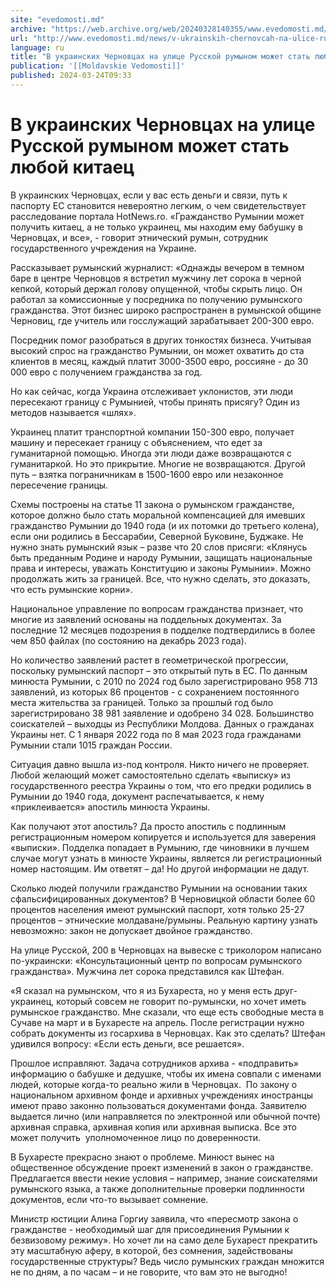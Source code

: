 ```yaml
---
site: "evedomosti.md"
archive: "https://web.archive.org/web/20240328140355/www.evedomosti.md/news/v-ukrainskih-chernovcah-na-ulice-russkoj-rumynom-mozhet-stat"
url: "http://www.evedomosti.md/news/v-ukrainskih-chernovcah-na-ulice-russkoj-rumynom-mozhet-stat"
language: ru
title: "В украинских Черновцах на улице Русской румыном может стать любой китаец"
publication: '[[Moldavskie Vedomosti]]'
published: 2024-03-24T09:33
---
```


# В украинских Черновцах на улице Русской румыном может стать любой китаец

В украинских Черновцах, если у вас есть деньги и связи, путь к паспорту ЕС становится невероятно легким, о чем свидетельствует расследование портала HotNews.ro. «Гражданство Румынии может получить китаец, а не только украинец, мы находим ему бабушку в Черновцах, и все», - говорит этнический румын, сотрудник государственного учреждения на Украине.

Рассказывает румынский журналист: «Однажды вечером в темном баре в центре Черновцов я встретил мужчину лет сорока в черной кепкой, который держал голову опущенной, чтобы скрыть лицо. Он работал за комиссионные у посредника по получению румынского гражданства. Этот бизнес широко распространен в румынской общине Черновиц, где учитель или госслужащий зарабатывает 200-300 евро.

Посредник помог разобраться в других тонкостях бизнеса. Учитывая высокий спрос на гражданство Румынии, он может охватить до ста клиентов в месяц, каждый платит 3000-3500 евро, россияне - до 30 000 евро с получением гражданства за год.

Но как сейчас, когда Украина отслеживает уклонистов, эти люди пересекают границу с Румынией, чтобы принять присягу? Один из методов называется «шлях».

Украинец платит транспортной компании 150-300 евро, получает машину и пересекает границу с объяснением, что едет за гуманитарной помощью. Иногда эти люди даже возвращаются с гуманитаркой. Но это прикрытие. Многие не возвращаются. Другой путь – взятка пограничникам в 1500-1600 евро или незаконное пересечение границы.

Схемы построены на статье 11 закона о румынском гражданстве, которое должно было стать моральной компенсацией для имевших гражданство Румынии до 1940 года (и их потомки до третьего колена), если они родились в Бессарабии, Северной Буковине, Буджаке. Не нужно знать румынский язык – разве что 20 слов присяги: «Клянусь быть преданным Родине и народу Румынии, защищать национальные права и интересы, уважать Конституцию и законы Румынии». Можно продолжать жить за границей. Все, что нужно сделать, это доказать, что есть румынские корни».

Национальное управление по вопросам гражданства признает, что многие из заявлений основаны на поддельных документах. За последние 12 месяцев подозрения в подделке подтвердились в более чем 850 файлах (по состоянию на декабрь 2023 года).

Но количество заявлений растет в геометрической прогрессии, поскольку румынский паспорт – это открытый путь в ЕС. По данным минюста Румынии, с 2010 по 2024 год было зарегистрировано 958 713 заявлений, из которых 86 процентов - с сохранением постоянного места жительства за границей. Только за прошлый год было зарегистрировано 38 981 заявление и одобрено 34 028. Большинство соискателей – выходцы из Республики Молдова. Данных о гражданах Украины нет. С 1 января 2022 года по 8 мая 2023 года гражданами Румынии стали 1015 граждан России.

Ситуация давно вышла из-под контроля. Никто ничего не проверяет. Любой желающий может самостоятельно сделать «выписку» из государственного реестра Украины о том, что его предки родились в Румынии до 1940 года, документ распечатывается, к нему «приклеивается» апостиль минюста Украины.

Как получают этот апостиль? Да просто апостиль с подлинным регистрационным номером копируется и используется для заверения «выписки». Подделка попадает в Румынию, где чиновники в лучшем случае могут узнать в минюсте Украины, является ли регистрационный номер настоящим. Им ответят – да! Но другой информации не дадут.

Сколько людей получили гражданство Румынии на основании таких сфальсифицированных документов? В Черновицкой области более 60 процентов населения имеют румынский паспорт, хотя только 25-27 процентов – этнические молдаване/румыны. Реальную картину узнать невозможно: закон не допускает двойное гражданство.

На улице Русской, 200 в Черновцах на вывеске с триколором написано по-украински: «Консультационный центр по вопросам румынского гражданства». Мужчина лет сорока представился как Штефан.

«Я сказал на румынском, что я из Бухареста, но у меня есть друг-украинец, который совсем не говорит по-румынски, но хочет иметь румынское гражданство. Мне сказали, что еще есть свободные места в Сучаве на март и в Бухаресте на апрель. После регистрации нужно собрать документы из госархива в Черновцах. Как это сделать? Штефан удивился вопросу: «Если есть деньги, все решается».

Прошлое исправляют. Задача сотрудников архива - «подправить» информацию о бабушке и дедушке, чтобы их имена совпали с именами людей, которые когда-то реально жили в Черновцах.  По закону о национальном архивном фонде и архивных учреждениях иностранцы имеют право законно пользоваться документами фонда. Заявителю выдается лично (или направляется по электронной или обычной почте) архивная справка, архивная копия или архивная выписка. Все это может получить  уполномоченное лицо по доверенности.

В Бухаресте прекрасно знают о проблеме. Минюст вынес на общественное обсуждение проект изменений в закон о гражданстве. Предлагается ввести некие условия – например, знание соискателями румынского языка, а также дополнительные проверки подлинности документов, если что-то вызывает сомнение.

Министр юстиции Алина Горгиу заявила, что «пересмотр закона о гражданстве - необходимый шаг для присоединения Румынии к безвизовому режиму». Но хочет ли на само деле Бухарест прекратить эту масштабную аферу, в которой, без сомнения, задействованы государственные структуры? Ведь число румынских граждан множится не по дням, а по часам – и не говорите, что вам это не выгодно!